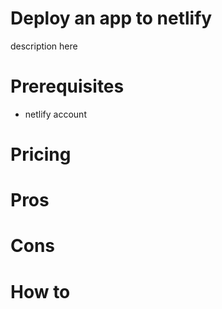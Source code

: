 
# Deploy an app to netlify

description here

# Prerequisites

- netlify account

# Pricing

# Pros

# Cons

# How to

